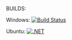 BUILDS: 

Windows: [![Build Status](https://jomardyan.visualstudio.com/jomardyan/_apis/build/status/jomardyan.CRIF-Encrypt?branchName=master)](https://jomardyan.visualstudio.com/jomardyan/_build/latest?definitionId=6&branchName=master) 

Ubuntu: [![.NET](https://github.com/jomardyan/CRIF-Encrypt/actions/workflows/dotnet.yml/badge.svg)](https://github.com/jomardyan/CRIF-Encrypt/actions/workflows/dotnet.yml)
